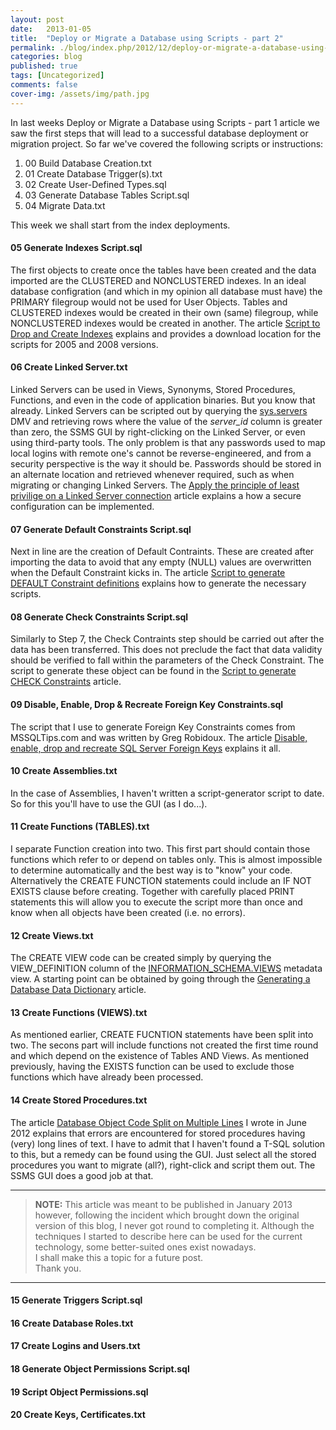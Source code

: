 ```yaml
---
layout: post
date:   2013-01-05
title:  "Deploy or Migrate a Database using Scripts - part 2"
permalink: ./blog/index.php/2012/12/deploy-or-migrate-a-database-using-scripts-part-2/
categories: blog
published: true
tags: [Uncategorized]
comments: false
cover-img: /assets/img/path.jpg
---
```

In last weeks Deploy or Migrate a Database using Scripts - part 1 article we saw the first steps that will lead to a successful database deployment or migration project. So far we've covered the following scripts or instructions:

1. 00 Build Database Creation.txt
2. 01 Create Database Trigger(s).txt
3. 02 Create User-Defined Types.sql
4. 03 Generate Database Tables Script.sql
5. 04 Migrate Data.txt

This week we shall start from the index deployments.

#### 05 Generate Indexes Script.sql ####

The first objects to create once the tables have been created and the data imported are the CLUSTERED and NONCLUSTERED indexes. In an ideal database configration (and which in my opinion all database must have) the PRIMARY filegroup would not be used for User Objects. Tables and CLUSTERED indexes would be created in their own (same) filegroup, while NONCLUSTERED indexes would be created in another. The article [Script to Drop and Create Indexes](./blog/index.php/2012/03/script-to-drop-and-create-indexes/) explains and provides a download location for the scripts for 2005 and 2008 versions.

#### 06 Create Linked Server.txt ####

Linked Servers can be used in Views, Synonyms, Stored Procedures, Functions, and even in the code of application binaries. But you know that already. Linked Servers can be scripted out by querying the [sys.servers](msdn.microsoft.com/en-us/library/ms178530.aspx) DMV and retrieving rows where the value of the _server\_id_ column is greater than zero, the SSMS GUI by right-clicking on the Linked Server, or even using third-party tools. The only problem is that any passwords used to map local logins with remote one's cannot be reverse-engineered, and from a security perspective is the way it should be. Passwords should be stored in an alternate location and retrieved whenever required, such as when migrating or changing Linked Servers. The [Apply the principle of least privilige on a Linked Server connection](./blog/index.php/2011/07/apply-the-principle-of-least-privilige-on-a-linked-server-connection/) article explains a how a secure configuration can be implemented.

#### 07 Generate Default Constraints Script.sql ####

Next in line are the creation of Default Contraints. These are created after importing the data to avoid that any empty (NULL) values are overwritten when the Default Constraint kicks in. The article [Script to generate DEFAULT Constraint definitions](./blog/index.php/2012/02/script-to-generate-default-constraint-definitions/) explains how to generate the necessary scripts.

#### 08 Generate Check Constraints Script.sql ####

Similarly to Step 7, the Check Contraints step should be carried out after the data has been transferred. This does not preclude the fact that data validity should be verified to fall within the parameters of the Check Constraint. The script to generate these object can be found in the [Script to generate CHECK Constraints](./blog/index.php/2012/05/script-to-generate-check-constraints/) article.

#### 09 Disable, Enable, Drop & Recreate Foreign Key Constraints.sql ####

The script that I use to generate Foreign Key Constraints comes from MSSQLTips.com and was written by Greg Robidoux. The article [Disable, enable, drop and recreate SQL Server Foreign Keys](http://www.mssqltips.com/sqlservertip/1376/disable-enable-drop-and-recreate-sql-server-foreign-keys/) explains it all.

#### 10 Create Assemblies.txt ####

In the case of Assemblies, I haven't written a script-generator script to date. So for this you'll have to use the GUI (as I do...).

#### 11 Create Functions (TABLES).txt ####

I separate Function creation into two. This first part should contain those functions which refer to or depend on tables only. This is almost impossible to determine automatically and the best way is to "know" your code. Alternatively the CREATE FUNCTION statements could include an IF NOT EXISTS clause before creating. Together with carefully placed PRINT statements this will allow you to execute the script more than once and know when all objects have been created (i.e. no errors).

#### 12 Create Views.txt ####

The CREATE VIEW code can be created simply by querying the VIEW_DEFINITION column of the [INFORMATION_SCHEMA.VIEWS](http://msdn.microsoft.com/en-us/library/ms181381.aspx) metadata view. A starting point can be obtained by going through the [Generating a Database Data Dictionary](./blog/index.php/2011/02/generating-a-database-data-dictionary/) article.

#### 13 Create Functions (VIEWS).txt ####

As mentioned earlier, CREATE FUCNTION statements have been split into two. The secons part will include functions not created the first time round and which depend on the existence of Tables AND Views. As mentioned previously, having the EXISTS function can be used to exclude those functions which have already been processed.

#### 14 Create Stored Procedures.txt ####

The article [Database Object Code Split on Multiple Lines](./blog/index.php/2012/06/database-object-code-split-on-multiple-lines/) I wrote in June 2012 explains that errors are encountered for stored procedures having (very) long lines of text. I have to admit that I haven't found a T-SQL solution to this, but a remedy can be found using the GUI. Just select all the stored procedures you want to migrate (all?), right-click and script them out. The SSMS GUI does a good job at that.
&nbsp;
___
> **NOTE:** This article was meant to be published in January 2013 however, following the incident which brought down the original version of this blog, I never got round to completing it. Although the techniques I started to describe here can be used for the current technology, some better-suited ones exist nowadays.  
I shall make this a topic for a future post.  
Thank you.
___

#### 15 Generate Triggers Script.sql ####

#### 16 Create Database Roles.txt ####

#### 17 Create Logins and Users.txt ####

#### 18 Generate Object Permissions Script.sql ####

#### 19 Script Object Permissions.sql ####

#### 20 Create Keys, Certificates.txt ####
